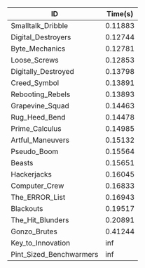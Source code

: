 |ID|Time(s)|
|-|-|
|Smalltalk_Dribble|0.11883|
|Digital_Destroyers|0.12744|
|Byte_Mechanics|0.12781|
|Loose_Screws|0.12853|
|Digitally_Destroyed|0.13798|
|Creed_Symbol|0.13891|
|Rebooting_Rebels|0.13893|
|Grapevine_Squad|0.14463|
|Rug_Heed_Bend|0.14478|
|Prime_Calculus|0.14985|
|Artful_Maneuvers|0.15132|
|Pseudo_Boom|0.15564|
|Beasts|0.15651|
|Hackerjacks|0.16045|
|Computer_Crew|0.16833|
|The_ERROR_List|0.16943|
|Blackouts|0.19517|
|The_Hit_Blunders|0.20891|
|Gonzo_Brutes|0.41244|
|Key_to_Innovation|inf|
|Pint_Sized_Benchwarmers|inf|
